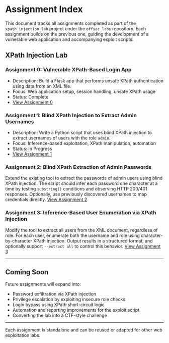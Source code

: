# Assignment Index

This document tracks all assignments completed as part of the `xpath_injection_lab` project under the `offsec_labs` repository. Each assignment builds on the previous one, guiding the development of a vulnerable web application and accompanying exploit scripts.

## XPath Injection Lab

### Assignment 0: Vulnerable XPath-Based Login App
- Description: Build a Flask app that performs unsafe XPath authentication using data from an XML file.
- Focus: Web application setup, session handling, unsafe XPath usage
- Status: Complete
- [View Assignment 0](assignment_00.md)

### Assignment 1: Blind XPath Injection to Extract Admin Usernames
- Description: Write a Python script that uses blind XPath injection to extract usernames of users with the role `admin`.
- Focus: Inference-based exploitation, XPath manipulation, automation
- Status: In Progress
- [View Assignment 1](assignment_01.md)

### Assignment 2: Blind XPath Extraction of Admin Passwords
Extend the existing tool to extract the passwords of admin users using blind XPath injection. The script should infer each password one character at a time by testing `substring()` conditions and observing HTTP 200/401 responses. Optionally, use previously discovered usernames to map credentials directly.
[View Assignment 2](assignment_02.md)

### Assignment 3: Inference-Based User Enumeration via XPath Injection
Modify the tool to extract all users from the XML document, regardless of role. For each user, enumerate both the username and role using character-by-character XPath injection. Output results in a structured format, and optionally support `--extract all` to control this behavior.
[View Assignment 3](assignment_03.md)

---

## Coming Soon

Future assignments will expand into:

- Password exfiltration via XPath injection
- Privilege escalation by exploiting insecure role checks
- Login bypass using XPath short-circuit logic
- Automation and reporting improvements for the exploit script
- Converting the lab into a CTF-style challenge

---

Each assignment is standalone and can be reused or adapted for other web exploitation labs.

